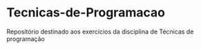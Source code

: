 # Tecnicas-de-Programacao
Repositório destinado aos exercícios da disciplina de Técnicas de programação
